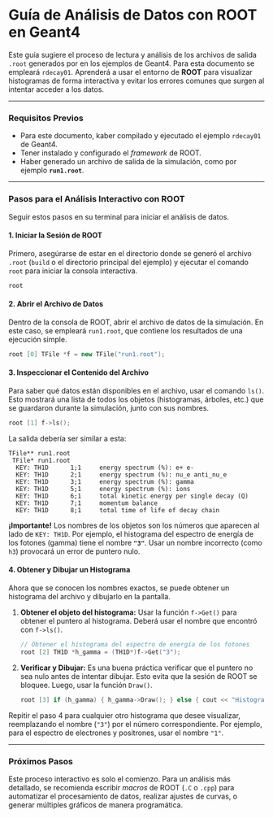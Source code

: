 # Guía de Análisis de Datos con ROOT en Geant4 

Este guía sugiere el proceso de lectura y análisis de los archivos de salida `.root` generados por en los ejemplos de Geant4. Para esta documento se empleará `rdecay01`. Aprenderá a usar el entorno de **ROOT** para visualizar histogramas de forma interactiva y evitar los errores comunes que surgen al intentar acceder a los datos.

-----

### Requisitos Previos

  * Para este documento, kaber compilado y ejecutado el ejemplo `rdecay01` de Geant4.
  * Tener instalado y configurado el *framework* de ROOT.
  * Haber generado un archivo de salida de la simulación, como por ejemplo **`run1.root`**.

-----

### Pasos para el Análisis Interactivo con ROOT

Seguir estos pasos en su terminal para iniciar el análisis de datos.

#### 1\. Iniciar la Sesión de ROOT

Primero, asegúrarse de estar en el directorio donde se generó el archivo `.root` (`build` o el directorio principal del ejemplo) y ejecutar el comando `root` para iniciar la consola interactiva.

```bash
root
```

#### 2\. Abrir el Archivo de Datos

Dentro de la consola de ROOT, abrir el archivo de datos de la simulación. En este caso, se empleará `run1.root`, que contiene los resultados de una ejecución simple.

```cpp
root [0] TFile *f = new TFile("run1.root");
```

#### 3\. Inspeccionar el Contenido del Archivo

Para saber qué datos están disponibles en el archivo, usar el comando `ls()`. Esto mostrará una lista de todos los objetos (histogramas, árboles, etc.) que se guardaron durante la simulación, junto con sus nombres.

```cpp
root [1] f->ls();
```

La salida debería ser similar a esta:

```
TFile** run1.root
 TFile* run1.root
  KEY: TH1D      1;1     energy spectrum (%): e+ e-
  KEY: TH1D      2;1     energy spectrum (%): nu_e anti_nu_e
  KEY: TH1D      3;1     energy spectrum (%): gamma
  KEY: TH1D      5;1     energy spectrum (%): ions
  KEY: TH1D      6;1     total kinetic energy per single decay (Q)
  KEY: TH1D      7;1     momentum balance
  KEY: TH1D      8;1     total time of life of decay chain
```

**¡Importante\!** Los nombres de los objetos son los números que aparecen al lado de `KEY: TH1D`. Por ejemplo, el histograma del espectro de energía de los fotones (gamma) tiene el nombre **`"3"`**. Usar un nombre incorrecto (como `h3`) provocará un error de puntero nulo.

#### 4\. Obtener y Dibujar un Histograma

Ahora que se conocen los nombres exactos, se puede obtener un histograma del archivo y dibujarlo en la pantalla.

1.  **Obtener el objeto del histograma:** Usar la función `f->Get()` para obtener el puntero al histograma. Deberá usar el nombre que encontró con `f->ls()`.

    ```cpp
    // Obtener el histograma del espectro de energía de los fotones
    root [2] TH1D *h_gamma = (TH1D*)f->Get("3");
    ```

2.  **Verificar y Dibujar:** Es una buena práctica verificar que el puntero no sea nulo antes de intentar dibujar. Esto evita que la sesión de ROOT se bloquee. Luego, usar la función `Draw()`.

    ```cpp
    root [3] if (h_gamma) { h_gamma->Draw(); } else { cout << "Histograma '3' no encontrado." << endl; }
    ```

Repitir el paso 4 para cualquier otro histograma que desee visualizar, reemplazando el nombre (`"3"`) por el número correspondiente. Por ejemplo, para el espectro de electrones y positrones, usar el nombre `"1"`.

-----

### Próximos Pasos

Este proceso interactivo es solo el comienzo. Para un análisis más detallado, se recomienda escribir *macros* de ROOT (`.C` o `.cpp`) para automatizar el procesamiento de datos, realizar ajustes de curvas, o generar múltiples gráficos de manera programática.